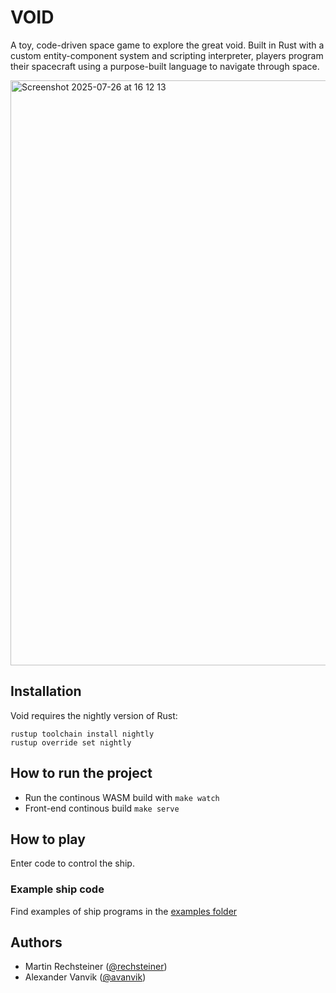 # VOID

A toy, code-driven space game to explore the great void. Built in Rust
with a custom entity-component system and scripting interpreter,
players program their spacecraft using a purpose-built language to
navigate through space.

<img width="1579" height="936" alt="Screenshot 2025-07-26 at 16 12 13" src="https://github.com/user-attachments/assets/44f694bf-c006-4024-803d-1a03a091b1af" />

## Installation

Void requires the nightly version of Rust:

```
rustup toolchain install nightly
rustup override set nightly
```

## How to run the project

- Run the continous WASM build with `make watch`
- Front-end continous build `make serve`

## How to play

Enter code to control the ship.

### Example ship code

Find examples of ship programs in the [examples folder](./examples/)

## Authors

- Martin Rechsteiner ([@rechsteiner](https://github.com/rechsteiner/))
- Alexander Vanvik ([@avanvik](https://github.com/avanvik))

